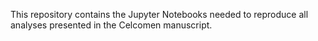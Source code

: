 This repository contains the Jupyter Notebooks needed to reproduce all analyses presented in the Celcomen manuscript.
